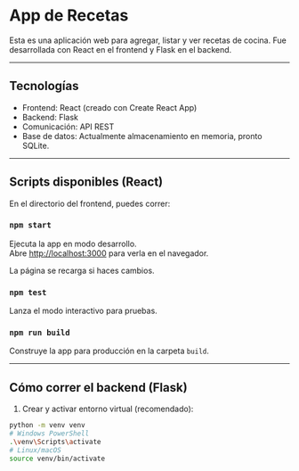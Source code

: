 # App de Recetas

Esta es una aplicación web para agregar, listar y ver recetas de cocina. Fue desarrollada con React en el frontend y Flask en el backend.

---

## Tecnologías

- Frontend: React (creado con Create React App)
- Backend: Flask
- Comunicación: API REST
- Base de datos: Actualmente almacenamiento en memoria, pronto SQLite.

---

## Scripts disponibles (React)

En el directorio del frontend, puedes correr:

### `npm start`

Ejecuta la app en modo desarrollo.  
Abre [http://localhost:3000](http://localhost:3000) para verla en el navegador.  

La página se recarga si haces cambios.

### `npm test`

Lanza el modo interactivo para pruebas.

### `npm run build`

Construye la app para producción en la carpeta `build`.

---

## Cómo correr el backend (Flask)

1. Crear y activar entorno virtual (recomendado):
```bash
python -m venv venv
# Windows PowerShell
.\venv\Scripts\activate
# Linux/macOS
source venv/bin/activate